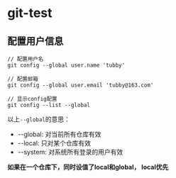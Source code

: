 # git-test
## 配置用户信息
```
// 配置用户名
git config --global user.name 'tubby'

// 配置邮箱
git config --global user.email 'tubby@163.com'

// 显示config配置
git config --list --global
```
以上```--global```的意思：
-  --global: 对当前所有仓库有效
-  --local: 只对某个仓库有效
-  --system: 对系统所有登录的用户有效

**如果在一个仓库下，同时设值了local和global， local优先**
